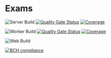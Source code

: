 # Exams

![Server Build](https://github.com/EduardoAmaral/exams/workflows/Server%20Build/badge.svg) [![Quality Gate Status](https://sonarcloud.io/api/project_badges/measure?project=eduardoamaral_exams_server&metric=alert_status)](https://sonarcloud.io/dashboard?id=eduardoamaral_exams_server) [![Coverage](https://sonarcloud.io/api/project_badges/measure?project=eduardoamaral_exams_server&metric=coverage)](https://sonarcloud.io/dashboard?id=eduardoamaral_exams_server)

![Worker Build](https://github.com/EduardoAmaral/exams/workflows/Worker%20Build/badge.svg) [![Quality Gate Status](https://sonarcloud.io/api/project_badges/measure?project=eduardoamaral_exams_worker&metric=alert_status)](https://sonarcloud.io/dashboard?id=eduardoamaral_exams_worker) [![Coverage](https://sonarcloud.io/api/project_badges/measure?project=eduardoamaral_exams_worker&metric=coverage)](https://sonarcloud.io/dashboard?id=eduardoamaral_exams_worker)

![Web Build](https://github.com/EduardoAmaral/exams/workflows/Web%20Build/badge.svg)

[![BCH compliance](https://bettercodehub.com/edge/badge/EduardoAmaral/exams?branch=master)](https://bettercodehub.com/)
